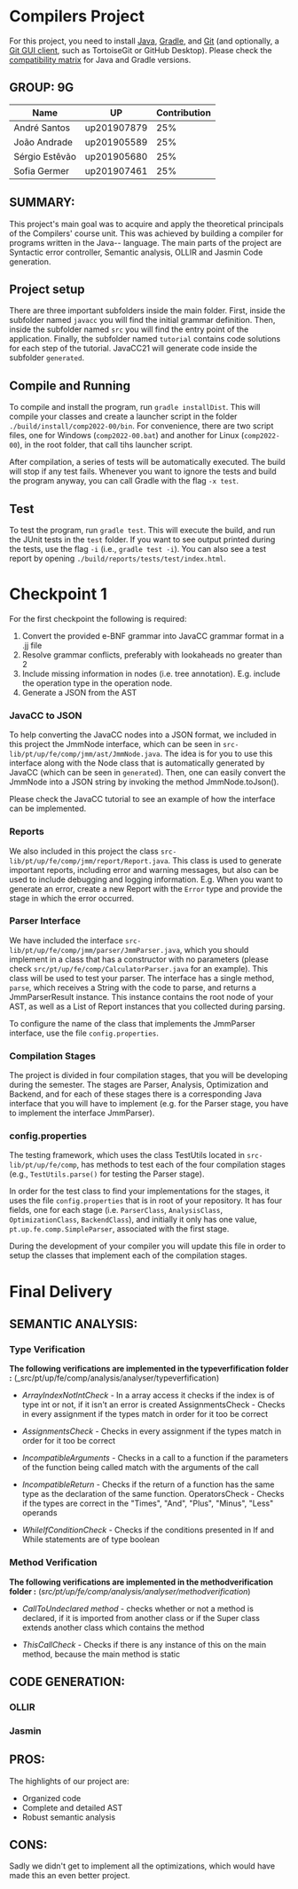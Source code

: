 # Compilers Project

For this project, you need to install [Java](https://jdk.java.net/), [Gradle](https://gradle.org/install/), and [Git](https://git-scm.com/downloads/) (and optionally, a [Git GUI client](https://git-scm.com/downloads/guis), such as TortoiseGit or GitHub Desktop). Please check the [compatibility matrix](https://docs.gradle.org/current/userguide/compatibility.html) for Java and Gradle versions.


## GROUP: 9G

| Name     | UP | Contribution|
| ----------- | ----------- |----------- |
| André Santos   | up201907879   | 25%       |
| João Andrade   | up201905589        |25%|
| Sérgio Estêvão      | up201905680       |  25%|
| Sofia Germer   | up201907461        |25%|

## SUMMARY: 
This project's main goal was to acquire and apply the theoretical principals of the Compilers' course unit. This was achieved by building a compiler for programs written in the Java-- language. The main parts of the project are Syntactic error controller, Semantic analysis, OLLIR and Jasmin Code generation.

## Project setup

There are three important subfolders inside the main folder. First, inside the subfolder named ``javacc`` you will find the initial grammar definition. Then, inside the subfolder named ``src`` you will find the entry point of the application. Finally, the subfolder named ``tutorial`` contains code solutions for each step of the tutorial. JavaCC21 will generate code inside the subfolder ``generated``.

## Compile and Running

To compile and install the program, run ``gradle installDist``. This will compile your classes and create a launcher script in the folder ``./build/install/comp2022-00/bin``. For convenience, there are two script files, one for Windows (``comp2022-00.bat``) and another for Linux (``comp2022-00``), in the root folder, that call tihs launcher script.

After compilation, a series of tests will be automatically executed. The build will stop if any test fails. Whenever you want to ignore the tests and build the program anyway, you can call Gradle with the flag ``-x test``.

## Test

To test the program, run ``gradle test``. This will execute the build, and run the JUnit tests in the ``test`` folder. If you want to see output printed during the tests, use the flag ``-i`` (i.e., ``gradle test -i``).
You can also see a test report by opening ``./build/reports/tests/test/index.html``.

# Checkpoint 1
For the first checkpoint the following is required:

1. Convert the provided e-BNF grammar into JavaCC grammar format in a .jj file
2. Resolve grammar conflicts, preferably with lookaheads no greater than 2
3. Include missing information in nodes (i.e. tree annotation). E.g. include the operation type in the operation node.
4. Generate a JSON from the AST

### JavaCC to JSON
To help converting the JavaCC nodes into a JSON format, we included in this project the JmmNode interface, which can be seen in ``src-lib/pt/up/fe/comp/jmm/ast/JmmNode.java``. The idea is for you to use this interface along with the Node class that is automatically generated by JavaCC (which can be seen in ``generated``). Then, one can easily convert the JmmNode into a JSON string by invoking the method JmmNode.toJson().

Please check the JavaCC tutorial to see an example of how the interface can be implemented.

### Reports
We also included in this project the class ``src-lib/pt/up/fe/comp/jmm/report/Report.java``. This class is used to generate important reports, including error and warning messages, but also can be used to include debugging and logging information. E.g. When you want to generate an error, create a new Report with the ``Error`` type and provide the stage in which the error occurred.


### Parser Interface

We have included the interface ``src-lib/pt/up/fe/comp/jmm/parser/JmmParser.java``, which you should implement in a class that has a constructor with no parameters (please check ``src/pt/up/fe/comp/CalculatorParser.java`` for an example). This class will be used to test your parser. The interface has a single method, ``parse``, which receives a String with the code to parse, and returns a JmmParserResult instance. This instance contains the root node of your AST, as well as a List of Report instances that you collected during parsing.

To configure the name of the class that implements the JmmParser interface, use the file ``config.properties``.

### Compilation Stages 

The project is divided in four compilation stages, that you will be developing during the semester. The stages are Parser, Analysis, Optimization and Backend, and for each of these stages there is a corresponding Java interface that you will have to implement (e.g. for the Parser stage, you have to implement the interface JmmParser).


### config.properties

The testing framework, which uses the class TestUtils located in ``src-lib/pt/up/fe/comp``, has methods to test each of the four compilation stages (e.g., ``TestUtils.parse()`` for testing the Parser stage). 

In order for the test class to find your implementations for the stages, it uses the file ``config.properties`` that is in root of your repository. It has four fields, one for each stage (i.e. ``ParserClass``, ``AnalysisClass``, ``OptimizationClass``, ``BackendClass``), and initially it only has one value, ``pt.up.fe.comp.SimpleParser``, associated with the first stage.

During the development of your compiler you will update this file in order to setup the classes that implement each of the compilation stages.

# Final Delivery

## SEMANTIC ANALYSIS: 

### Type Verification

**The following verifications are implemented in the typeverfification folder :** (_src/pt/up/fe/comp/analysis/analyser/typeverfification)

- _ArrayIndexNotIntCheck_ - In a array access it checks if the index is of type int or not,  if it isn't an error is created
AssignmentsCheck - Checks in every assignment if the types match in order for it too be correct

- _AssignmentsCheck_ - Checks in every assignment if the types match in order for it too be correct

- _IncompatibleArguments_ - Checks in a call to a function if the parameters of the function being called match with the arguments of the call

- _IncompatibleReturn_ - Checks if the return of a function has the same type as the declaration of the same function.
OperatorsCheck - Checks if the types are correct in the "Times", "And", "Plus", "Minus", "Less" operands

- _WhileIfConditionCheck_ - Checks if the conditions presented in If and While statements are of type boolean

### Method Verification 
**The following verifications are implemented in the methodverification folder :** (_src/pt/up/fe/comp/analysis/analyser/methodverification_)

- _CallToUndeclared method_ - checks whether or not a method is declared, if it is imported from another class or if the Super class extends another class which contains the method

- _ThisCallCheck_ - Checks if there is any instance  of this on the main method, because the main method is static



## CODE GENERATION: 

### OLLIR 

### Jasmin

## PROS: 
The highlights of our project are:
- Organized code
- Complete and detailed AST
- Robust semantic analysis

## CONS:
Sadly we didn't get to implement all the optimizations, which would have made this an even better project.